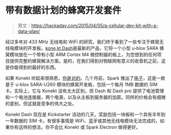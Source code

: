 # 带有数据计划的蜂窝开发套件

> 原文：<https://hackaday.com/2015/04/05/a-cellular-dev-kit-with-a-data-plan/>

经过多年对 433 MHz 无线电和 WiFi 的研究，我们终于看到了一些专注于蜂窝无线电模块的开发板。[kone kt Dash](https://www.kickstarter.com/projects/konekt/konekt-dash-cellular-dev-kit-free-global-data-plan)是最新的产品，它将一个小型 u-blox SARA 蜂窝模块放在一个带有小型 ARM Cortex M4 微控制器的板上，为您想到的任何项目提供完整的蜂窝解决方案。是的，在我们得到对物联网有意义的收音机之前，这是你能得到的最好的东西。

如果 Konekt 听起来很熟悉，[你是对的](http://hackaday.com/2015/02/25/spark-goes-cellular-with-the-electron/)。几个月前，Spark 推出了[电子](https://www.kickstarter.com/projects/sparkdevices/spark-electron-cellular-dev-kit-with-a-simple-data)，这是一款基于 u-blox SARA-U260 模块的蜂窝开发板，包括一个每月 1MB 数据的 SIM 卡。实际上，它与 Konekt 没有太大区别，但 Dash 和 Dash pro 提供了电池管理和一个电池连接器，两个电源，以及从主板到服务器的加密。同样的价格会有细微的差别，但这就是竞争的伟大之处。

Konekt Dash 现在是 Kickstarter 活动的几天，奖励包括一块板和一个具有半年到一年数据的 SIM 卡。有很多事情是 WiFi、蓝牙或其他无线电模块无法完成的，如果你有这样的想法，你不会比 Konekt 或 Spark Electron 做得更好。